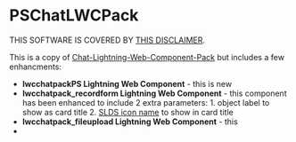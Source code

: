 # PSChatLWCPack

THIS SOFTWARE IS COVERED BY [THIS DISCLAIMER](https://raw.githubusercontent.com/thedges/Disclaimer/master/disclaimer.txt).

This is a copy of [Chat-Lightning-Web-Component-Pack](https://github.com/Colatabajonies/Chat-Lightning-Web-Component-Pack) but includes a few enhancments:
* __lwcchatpackPS Lightning Web Component__ - this is new 
* __lwcchatpack_recordform Lightning Web Component__ - this component has been enhanced to include 2 extra parameters: 
      1. object label to show as card title
      2. [SLDS icon name](https://www.lightningdesignsystem.com/icons/) to show in card title
* __lwcchatpack_fileupload Lightning Web Component__ - this 
*
